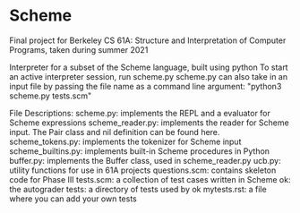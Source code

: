 # Scheme
Final project for Berkeley CS 61A: Structure and Interpretation of Computer Programs, taken during summer 2021

Interpreter for a subset of the Scheme language, built using python
To start an active interpreter session, run scheme.py
scheme.py can also take in an input file by passing the file name as a command line argument: "python3 scheme.py tests.scm"

File Descriptions:
scheme.py: implements the REPL and a evaluator for Scheme expressions
scheme_reader.py: implements the reader for Scheme input. The Pair class and nil definition can be found here.
scheme_tokens.py: implements the tokenizer for Scheme input
scheme_builtins.py: implements built-in Scheme procedures in Python
buffer.py: implements the Buffer class, used in scheme_reader.py
ucb.py: utility functions for use in 61A projects
questions.scm: contains skeleton code for Phase III
tests.scm: a collection of test cases written in Scheme
ok: the autograder
tests: a directory of tests used by ok
mytests.rst: a file where you can add your own tests

